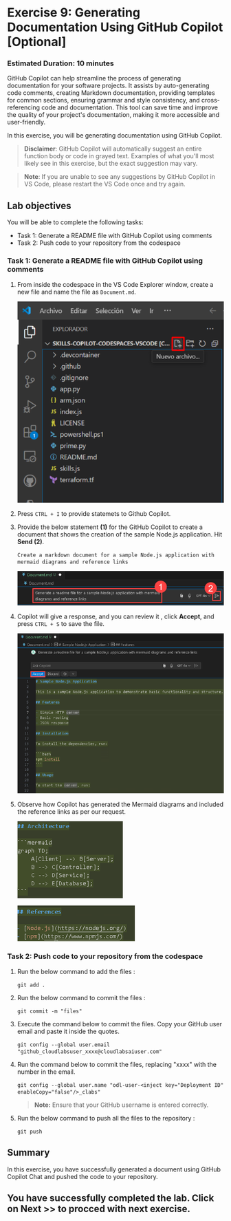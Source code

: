 # Exercise 9: Generating Documentation Using GitHub Copilot [Optional]

### Estimated Duration: 10 minutes

GitHub Copilot can help streamline the process of generating documentation for your software projects. It assists by auto-generating code comments, creating Markdown documentation, providing templates for common sections, ensuring grammar and style consistency, and cross-referencing code and documentation. This tool can save time and improve the quality of your project's documentation, making it more accessible and user-friendly.

In this exercise, you will be generating documentation using GitHub Copilot.

>**Disclaimer**: GitHub Copilot will automatically suggest an entire function body or code in grayed text. Examples of what you'll most likely see in this exercise, but the exact suggestion may vary.

>**Note**: If you are unable to see any suggestions by GitHub Copilot in VS Code, please restart the VS Code once and try again. 

## Lab objectives

You will be able to complete the following tasks:

- Task 1: Generate a README file with GitHub Copilot using comments
- Task 2: Push code to your repository from the codespace

### Task 1: Generate a README file with GitHub Copilot using comments

1. From inside the codespace in the VS Code Explorer window, create a new file and name the file as `Document.md`.

    ![](../media/chat-code-new.png)

1. Press `CTRL + I` to provide statemets to Github Copilot.

1. Provide the below statement **(1)** for the GitHub Copilot to create a document that shows the creation of the sample Node.js application. Hit **Send (2)**.

    ```
    Create a markdown document for a sample Node.js application with mermaid diagrams and reference links
    ```

    ![](../media/hub20.png)

1.  Copilot will give a response, and you can review it , click **Accept**, and press `CTRL + S` to save the file.

    ![](../media/hub21.png)

1.  Observe how Copilot has generated the Mermaid diagrams and included the reference links as per our request.

    ![](../media/hub22.png)
    
    ![](../media/hub23.png)

### Task 2: Push code to your repository from the codespace

1. Run the below command to add the files :

    ```
    git add .
    ```
1. Run the below command to commit the files :

    ```
    git commit -m "files"
    ```

1. Execute the command below to commit the files. Copy your GitHub user email and paste it inside the quotes.

   ```
   git config --global user.email "github_cloudlabsuser_xxxx@cloudlabsaiuser.com"
   ```

1. Run the command below to commit the files, replacing "xxxx" with the number in the email.

   ```
   git config --global user.name "odl-user-<inject key="Deployment ID" enableCopy="false"/>_clabs"
   ```

   >**Note:** Ensure that your GitHub username is entered correctly.

1. Run the below command to push all the files to the repository :

    ```
    git push
    ```
    
## Summary

In this exercise, you have successfully generated a document using GitHub Copilot Chat and pushed the code to your repository.

## You have successfully completed the lab. Click on **Next >>** to procced with next exercise.
